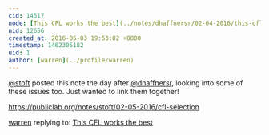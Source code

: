 ```yaml
---
cid: 14517
node: [This CFL works the best](../notes/dhaffnersr/02-04-2016/this-cfl-works-the-best)
nid: 12656
created_at: 2016-05-03 19:53:02 +0000
timestamp: 1462305182
uid: 1
author: [warren](../profile/warren)
---
```


[@stoft](/profile/stoft) posted this note the day after [@dhaffnersr](/profile/dhaffnersr), looking into some of these issues too. Just wanted to link them together! 

https://publiclab.org/notes/stoft/02-05-2016/cfl-selection

[warren](../profile/warren) replying to: [This CFL works the best](../notes/dhaffnersr/02-04-2016/this-cfl-works-the-best)

